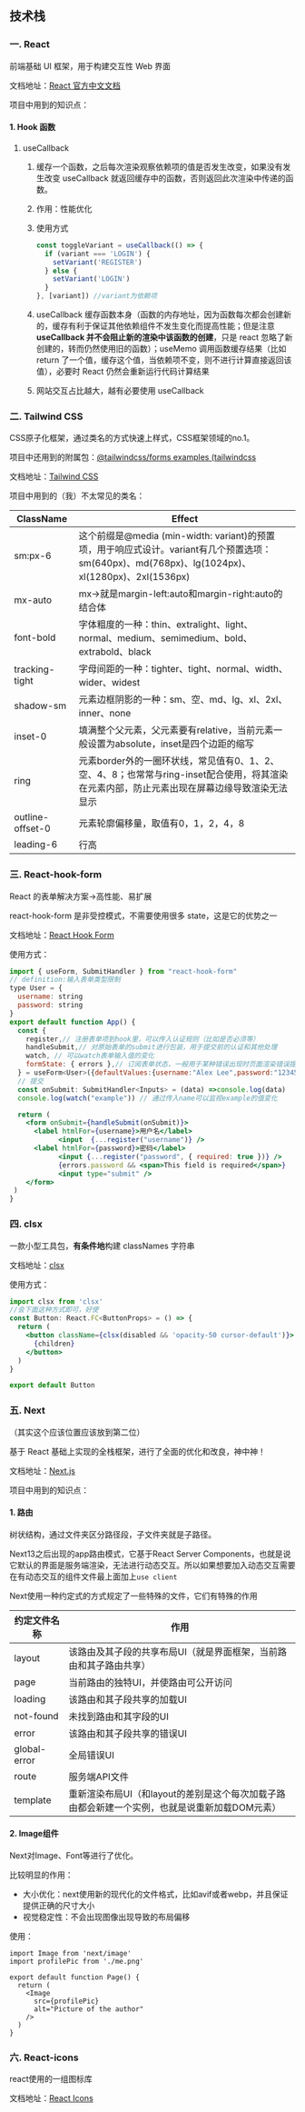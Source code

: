 ## 技术栈

### 一. React

前端基础 UI 框架，用于构建交互性 Web 界面

文档地址：[React 官方中文文档](https://zh-hans.react.dev/)

项目中用到的知识点：

#### 1. Hook 函数

1. useCallback

   1. 缓存一个函数，之后每次渲染观察依赖项的值是否发生改变，如果没有发生改变 useCallback 就返回缓存中的函数，否则返回此次渲染中传递的函数。

   2. 作用：性能优化

   3. 使用方式

      ```js
      const toggleVariant = useCallback(() => {
        if (variant === 'LOGIN') {
          setVariant('REGISTER')
        } else {
          setVariant('LOGIN')
        }
      }, [variant]) //variant为依赖项
      ```

   4. useCallback 缓存函数本身（函数的内存地址，因为函数每次都会创建新的，缓存有利于保证其他依赖组件不发生变化而提高性能；但是注意**useCallback 并不会阻止新的渲染中该函数的创建**，只是 react 忽略了新创建的，转而仍然使用旧的函数）；useMemo 调用函数缓存结果（比如 return 了一个值，缓存这个值，当依赖项不变，则不进行计算直接返回该值），必要时 React 仍然会重新运行代码计算结果

   5. 网站交互占比越大，越有必要使用 useCallback

### 二. Tailwind CSS

CSS原子化框架，通过类名的方式快速上样式，CSS框架领域的no.1。

项目中还用到的附属包：[@tailwindcss/forms examples (tailwindcss](https://tailwindcss-forms.vercel.app/)

文档地址：[Tailwind CSS](https://tailwindcss.com/)

项目中用到的（我）不太常见的类名：

| ClassName        | Effect                                                       |
| ---------------- | ------------------------------------------------------------ |
| sm:px-6          | 这个前缀是@media (min-width: variant)的预置项，用于响应式设计。variant有几个预置选项：sm(640px)、md(768px)、lg(1024px)、xl(1280px)、2xl(1536px) |
| mx-auto          | mx->就是margin-left:auto和margin-right:auto的结合体          |
| font-bold        | 字体粗度的一种：thin、extralight、light、normal、medium、semimedium、bold、extrabold、black |
| tracking-tight   | 字母间距的一种：tighter、tight、normal、width、wider、widest |
| shadow-sm        | 元素边框阴影的一种：sm、空、md、lg、xl、2xl、inner、none     |
| inset-0          | 填满整个父元素，父元素要有relative，当前元素一般设置为absolute，inset是四个边距的缩写 |
| ring             | 元素border外的一圈环状线，常见值有0、1、2、空、4、8；也常常与ring-inset配合使用，将其渲染在元素内部，防止元素出现在屏幕边缘导致渲染无法显示 |
| outline-offset-0 | 元素轮廓偏移量，取值有0，1，2，4，8                          |
| leading-6        | 行高                                                         |

### 三. React-hook-form

React 的表单解决方案->高性能、易扩展

react-hook-form 是非受控模式，不需要使用很多 state，这是它的优势之一

文档地址：[React Hook Form](https://react-hook-form.com/)

使用方式：

```jsx
import { useForm, SubmitHandler } from "react-hook-form"
// definition:输入表单类型限制
type User = {
  username: string
  password: string
}
export default function App() {
  const {
    register,// 注册表单项到hook里，可以传入认证规则（比如是否必须等）
    handleSubmit,// 对原始表单的submit进行包装，用于提交前的认证和其他处理
    watch, // 可以watch表单输入值的变化
    formState: { errors },// 订阅表单状态，一般用于某种错误出现时页面渲染错误提示信息
  } = useForm<User>({defaultValues:{username:"Alex Lee",password:"123456"}})//传入默认值
  // 提交
  const onSubmit: SubmitHandler<Inputs> = (data) =>console.log(data)
  console.log(watch("example")) // 通过传入name可以监视example的值变化

  return (
    <form onSubmit={handleSubmit(onSubmit)}>
      <label htmlFor={username}>用户名</label>
			<input  {...register("username")} />
      <label htmlFor={password}>密码</label>
			<input {...register("password", { required: true })} />
			{errors.password && <span>This field is required</span>}
 			<input type="submit" />
   	</form>
 )
}
```

### 四. clsx

一款小型工具包，**有条件地**构建 classNames 字符串

文档地址：[clsx ](https://www.npmjs.com/package/clsx)

使用方式：

```jsx
import clsx from 'clsx'
//会下面这种方式即可，好使
const Button: React.FC<ButtonProps> = () => {
  return (
    <button className={clsx(disabled && 'opacity-50 cursor-default')}>
      {children}
    </button>
  )
}

export default Button
```

### 五. Next

（其实这个应该位置应该放到第二位）

基于 React 基础上实现的全栈框架，进行了全面的优化和改良，神中神！

文档地址：[Next.js](https://nextjs.org/)

项目中用到的知识点：

#### 1. 路由

树状结构，通过文件夹区分路径段，子文件夹就是子路径。

Next13之后出现的app路由模式，它基于React Server Components，也就是说它默认的界面是服务端渲染，无法进行动态交互。所以如果想要加入动态交互需要在有动态交互的组件文件最上面加上`use client`

Next使用一种约定式的方式规定了一些特殊的文件，它们有特殊的作用

| 约定文件名称 | 作用                                                         |
| ------------ | ------------------------------------------------------------ |
| layout       | 该路由及其子段的共享布局UI（就是界面框架，当前路由和其子路由共享） |
| page         | 当前路由的独特UI，并使路由可公开访问                         |
| loading      | 该路由和其子段共享的加载UI                                   |
| not-found    | 未找到路由和其字段的UI                                       |
| error        | 该路由和其子段共享的错误UI                                   |
| global-error | 全局错误UI                                                   |
| route        | 服务端API文件                                                |
| template     | 重新渲染布局UI（和layout的差别是这个每次加载子路由都会新建一个实例，也就是说重新加载DOM元素） |

#### 2. Image组件

Next对Image、Font等进行了优化。

比较明显的作用：

- 大小优化：next使用新的现代化的文件格式，比如avif或者webp，并且保证提供正确的尺寸大小
- 视觉稳定性：不会出现图像出现导致的布局偏移

使用：

```tsx
import Image from 'next/image'
import profilePic from './me.png'
 
export default function Page() {
  return (
    <Image
      src={profilePic}
      alt="Picture of the author"
    />
  )
}
```

### 六. React-icons

react使用的一组图标库

文档地址：[React Icons](https://react-icons.github.io/react-icons)
